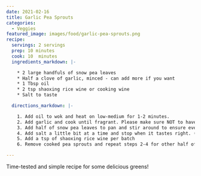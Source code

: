 ```yaml
---
date: 2021-02-16
title: Garlic Pea Sprouts
categories:
  - Veggies
featured_image: images/food/garlic-pea-sprouts.png
recipe:
  servings: 2 servings
  prep: 10 minutes
  cook: 10  minutes
  ingredients_markdown: |-

    * 2 large handfuls of snow pea leaves
    * Half a clove of garlic, minced - can add more if you want
    * 1 Tbsp oil 
    * 2 tsp shaoxing rice wine or cooking wine 
    * Salt to taste

  directions_markdown: |-

    1. Add oil to wok and heat on low-medium for 1-2 minutes. 
    2. Add garlic and cook until fragrant. Please make sure NOT to have the oil too hot here, or else the garlic will start overcooking very quickly once it hits the oil and will likely be burnt.
    3. Add half of snow pea leaves to pan and stir around to ensure even cooking. 
    4. Add salt a little bit at a time and stop when it tastes right. (usually around ¼ tsp salt?)
    5. Add a tsp of shaoxing rice wine per batch 
    6. Remove cooked pea sprouts and repeat steps 2-4 for other half of leaves.

---
```


Time-tested and simple recipe for some delicious greens!
